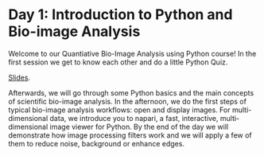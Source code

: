 # Day 1: Introduction to Python and Bio-image Analysis

Welcome to our Quantiative Bio-Image Analysis using Python course! In the first session we get to know each other and do a little Python Quiz.

[Slides](https://github.com/BiAPoL/Image-data-science-with-Python-and-Napari-EPFL2022/raw/main/docs/day1/Introduction_Course.pdf).

Afterwards, we will go through some Python basics and the main concepts of scientific bio-image analysis. In the afternoon, we do the first steps of typical bio-image analysis workflows: open and display images. For multi-dimensional data, we introduce you to napari, a fast, interactive, multi-dimensional image viewer for Python. By the end of the day we will demonstrate how image processing filters work and we will apply a few of them to reduce noise, background or enhance edges. 


